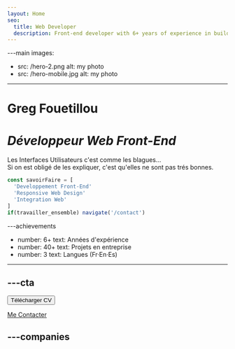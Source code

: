 ```yaml
---
layout: Home
seo:
  title: Web Developer
  description: Front-end developer with 6+ years of experience in building responsive websites and web applications.
---
```




---main
images:
  - src: /hero-2.png
    alt: my photo
  - src: /hero-mobile.jpg
    alt: my photo
---

# <Typewriter>Greg Fouetillou</Typewriter>

# *Développeur Web Front-End* 

Les Interfaces Utilisateurs c'est comme les blagues...  
Si on est obligé de les expliquer, c'est qu'elles ne sont pas trés bonnes.

```js {2-4} showLineNumbers
const savoirFaire = [
  'Developpement Front-End'
  'Responsive Web Design'
  'Integration Web'
]
if(travailler_ensemble) navigate('/contact')
```

---achievements
- number: 6+
  text: Années d'expérience
- number: 40+
  text: Projets en entreprise
- number: 3
  text: Langues (Fr·En·Es) 
---






---cta
---
<Button href="/public/CV.pdf" download target="_blank" size="sm">
  Télécharger CV
</Button>

[Me Contacter](/contact)



---companies
---